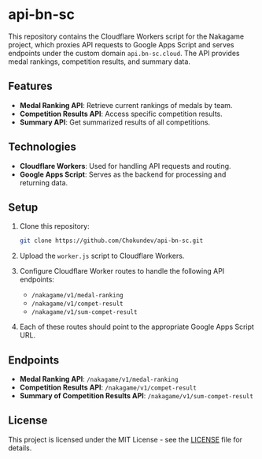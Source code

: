 
# api-bn-sc

This repository contains the Cloudflare Workers script for the Nakagame project, which proxies API requests to Google Apps Script and serves endpoints under the custom domain `api.bn-sc.cloud`. The API provides medal rankings, competition results, and summary data.

## Features

- **Medal Ranking API**: Retrieve current rankings of medals by team.
- **Competition Results API**: Access specific competition results.
- **Summary API**: Get summarized results of all competitions.

## Technologies

- **Cloudflare Workers**: Used for handling API requests and routing.
- **Google Apps Script**: Serves as the backend for processing and returning data.

## Setup

1. Clone this repository:
    ```bash
    git clone https://github.com/Chokundev/api-bn-sc.git
    ```
   
2. Upload the `worker.js` script to Cloudflare Workers.
   
3. Configure Cloudflare Worker routes to handle the following API endpoints:
    - `/nakagame/v1/medal-ranking`
    - `/nakagame/v1/compet-result`
    - `/nakagame/v1/sum-compet-result`

4. Each of these routes should point to the appropriate Google Apps Script URL.

## Endpoints

- **Medal Ranking API**: `/nakagame/v1/medal-ranking`
- **Competition Results API**: `/nakagame/v1/compet-result`
- **Summary of Competition Results API**: `/nakagame/v1/sum-compet-result`


## License

This project is licensed under the MIT License - see the [LICENSE](LICENSE) file for details.

